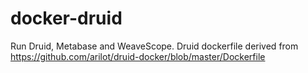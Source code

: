 ﻿# docker-druid

Run Druid, Metabase and WeaveScope.
Druid dockerfile derived from https://github.com/arilot/druid-docker/blob/master/Dockerfile


